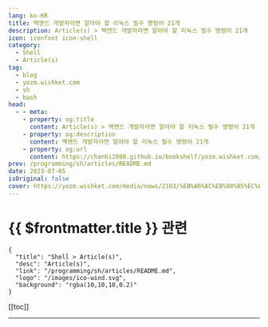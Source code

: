 ```yaml
---
lang: ko-KR
title: 백엔드 개발자라면 알아야 할 리눅스 필수 명령어 21개
description: Article(s) > 백엔드 개발자라면 알아야 할 리눅스 필수 명령어 21개
icon: iconfont icon-shell
category: 
  - Shell
  - Article(s)
tag: 
  - blog
  - yozm.wishket.com
  - sh
  - bash
head:
  - - meta:
    - property: og:title
      content: Article(s) > 백엔드 개발자라면 알아야 할 리눅스 필수 명령어 21개
    - property: og:description
      content: 백엔드 개발자라면 알아야 할 리눅스 필수 명령어 21개
    - property: og:url
      content: https://chanhi2000.github.io/bookshelf/yozm.wishket.com/2103.html
prev: /programming/sh/articles/README.md
date: 2023-07-05
isOriginal: false
cover: https://yozm.wishket.com/media/news/2103/%EB%A6%AC%EB%88%85%EC%8A%A4.png
---
```


# {{ $frontmatter.title }} 관련

```component VPCard
{
  "title": "Shell > Article(s)",
  "desc": "Article(s)",
  "link": "/programming/sh/articles/README.md",
  "logo": "/images/ico-wind.svg",
  "background": "rgba(10,10,10,0.2)"
}
```

[[toc]]

---

<SiteInfo
  name="백엔드 개발자라면 알아야 할 리눅스 필수 명령어 21개 | 요즘IT"
  desc="백엔드 개발자가 아니면 리눅스를 사용할 일이 거의 없습니다. 그러므로 백엔드 입문자인 여러분께 리눅스 명령어는 낯설기 마련입니다. 명령어는 방대하기 때문에 처음부터 모든 명령어를 다 외우고 사용할 수는 없습니다. 그래서 백엔드 개발라자면 꼭 알아야 하는, 자주 사용하는 명령어의 사용법을 정리해두었습니다. 이 정도만 알면 명령어 입문은 뗀 겁니다. 그 외 명령어는 현업에서 부딪히며 그때그때 익히거나, 명령어 관련 서적으로 익히면 됩니다."
  url="https://yozm.wishket.com/magazine/detail/2103/"
  logo="https://yozm.wishket.com/static/renewal/img/global/gnb_yozmit.svg"
  preview="https://yozm.wishket.com/media/news/2103/%EB%A6%AC%EB%88%85%EC%8A%A4.png"/>

<!-- TODO: 작성 -->

